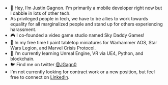 - 👋 Hey, I’m Justin Gagnon. I'm primarily a mobile developer right now but I dabble in lots of other tech.
- As privileged people in tech, we have to be allies to work towards equality for all marginalized people and stand up for others experiencing harassment.
- 🎮 I co-founded a video game studio named Sky Daddy Games!
- 🎨 In my free time I paint tabletop miniatures for Warhammer AOS, Star Wars Legion, and Marvel Crisis Protocol.
- 🌱 I’m currently learning Unreal Engine, VR via UE4, Python, and blockchain.
- 🐦 Find me on twitter [@JGagn0](https://twitter.com/jgagn0)
- I'm not currently looking for contract work or a new position, but feel free to connect on [LinkedIn](www.linkedin.com/in/justin-gagnon-5155612a).


<!---
JGagn0n/JGagn0n is a ✨ special ✨ repository because its `README.md` (this file) appears on your GitHub profile.
You can click the Preview link to take a look at your changes.
--->
